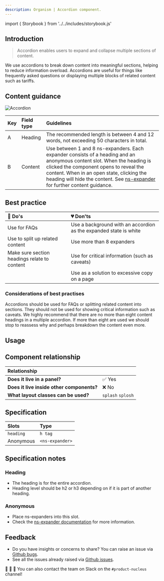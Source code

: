 ```yaml
---
description: Organism | Accordion component.
---
```


import { Storybook } from '../../includes/storybook.js'

## Introduction

> Accordion enables users to expand and collapse multiple sections of content.

We use accordions to break down content into meaningful sections, helping to reduce information overload. Accordions are useful for things like frequently asked questions or displaying multiple blocks of related content such as tariffs.

## Content guidance

![Accordion](https://user-images.githubusercontent.com/45626534/74158689-6a9cba80-4c12-11ea-8917-7bfabfd8582d.png)

| Key | Field type | Guidelines |
| :--- | :--- | :--- |
| A | Heading | The recommended length is between 4 and 12 words, not exceeding 50 characters in total.  |
| B | Content | Use between 1 and 8 ns-expanders. Each expander consists of a heading and an anonymous content slot. When the heading is clicked the component opens to reveal the content. When in an open state, clicking the heading will hide the content. See [ns-expander](https://docs.britishgas.design/components/ns-expander) for further content guidance. |

## Best practice

| 💚 Do's | 💔 Don'ts |
| :---  | :---  |
| Use for FAQs | Use a background with an accordion as the expanded state is white |
| Use to split up related content | Use more than 8 expanders |
| Make sure section headings relate to content | Use for critical information (such as caveats) |
|  | Use as a solution to excessive copy on a page |

### Considerations of best practises

Accordions should be used for FAQs or splitting related content into sections.  They should not be used for showing critical information such as caveats. We highly recommend that there are no more than eight content headings in a multiple accordion.
If more than eight are used we should stop to reassess why and perhaps breakdown the content even more.

## Usage

<Storybook story="ns-accordion--singular"></Storybook>

## Component relationship

| **Relationship**|  |
| :---  | :--- |
| **Does it live in a panel?** | ✅ Yes |
| **Does it live inside other components?** | ❌ No |
| **What layout classes can be used?** | `splash` `splosh` |

## Specification

| Slots | Type |
| :--- | :--- |
| `heading` | `h tag` |
| Anonymous | `<ns-expander>` |

## Specification notes

### Heading

* The heading is for the entire accordion.
* Heading level should be h2 or h3 depending on if it is part of another heading.

### Anonymous

* Place ns-expanders into this slot.
* Check the [ns-expander documentation](https://docs.britishgas.design/components/ns-expander) for more information.

## Feedback

* Do you have insights or concerns to share? You can raise an issue via [Github bugs](https://github.com/ConnectedHomes/nucleus/issues/new?assignees=&labels=Bug&template=a--bug-report.md&title=[bug]%20[ns-accordion]).
* See all the issues already raised via [Github issues](https://github.com/connectedHomes/nucleus/issues?utf8=%E2%9C%93&q=is%3Aopen+is%3Aissue+label%3ABug+[ns-accordion]).

💩 🎉 🦄 You can also contact the team on Slack on the `#product-nucleus` channel!

